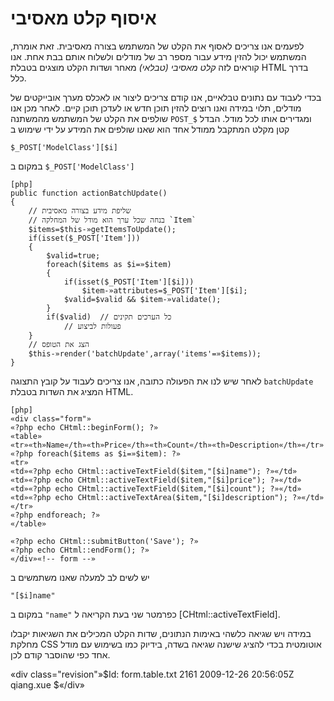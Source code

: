 ﻿איסוף קלט מאסיבי
========================

לפעמים אנו צריכים לאסוף את הקלט של המשתמש בצורה מאסיבית. זאת אומרת, המשתמש יכול להזין מידע עבור מספר רב של מודלים ולשלוח אותם בבת אחת. אנו קוראים לזה *קלט מאסיבי (טבלאי)* מאחר ושדות הקלט מוצגים בטבלת HTML בדרך כלל.

בכדי לעבוד עם נתונים טבלאיים, אנו קודם צריכים ליצור או לאכלס מערך אובייקטים של מודלים, תלוי במידה ואנו רוצים להזין תוכן חדש או לעדכן תוכן קיים. לאחר מכן אנו שולפים את הקלט של המשתמש מהמשתנה `POST_$` ומגדירים אותו לכל מודל. הבדל קטן מקלט המתקבל ממודל אחד הוא שאנו שולפים את המידע על ידי שימוש ב

~~~
$_POST['ModelClass'][$i]
~~~


במקום ב `$_POST['ModelClass']`


~~~
[php] 
public function actionBatchUpdate()
{
    // שליפת מידע בצורה מאסיבית
    // בנחה שכל ערך הוא מודל של המחלקה `Item`
    $items=$this-»getItemsToUpdate();
    if(isset($_POST['Item']))
    {
        $valid=true;
        foreach($items as $i=»$item)
        {
            if(isset($_POST['Item'][$i]))
                $item-»attributes=$_POST['Item'][$i];
            $valid=$valid && $item-»validate();
        }
        if($valid)  // כל הערכים תקינים
            // פעולות לביצוע
    }
    // הצג את הטופס
    $this-»render('batchUpdate',array('items'=»$items));
}
~~~

לאחר שיש לנו את הפעולה כתובה, אנו צריכים לעבוד על קובץ התצוגה `batchUpdate` המציג את השדות בטבלת HTML.


~~~
[php]
«div class="form"»
«?php echo CHtml::beginForm(); ?»
«table»
«tr»«th»Name«/th»«th»Price«/th»«th»Count«/th»«th»Description«/th»«/tr»
«?php foreach($items as $i=»$item): ?»
«tr»
«td»«?php echo CHtml::activeTextField($item,"[$i]name"); ?»«/td»
«td»«?php echo CHtml::activeTextField($item,"[$i]price"); ?»«/td»
«td»«?php echo CHtml::activeTextField($item,"[$i]count"); ?»«/td»
«td»«?php echo CHtml::activeTextArea($item,"[$i]description"); ?»«/td»
«/tr»
«?php endforeach; ?»
«/table»

«?php echo CHtml::submitButton('Save'); ?»
«?php echo CHtml::endForm(); ?»
«/div»«!-- form --»
~~~

יש לשים לב למעלה שאנו משתמשים ב

~~~ 
"[$i]name"
~~~

במקום ב `"name"` כפרמטר שני בעת הקריאה ל [CHtml::activeTextField].

במידה ויש שגיאה כלשהי באימות הנתונים, שדות הקלט המכילים את השגיאות יקבלו מחלקת CSS אוטומטית בכדי להציג שישנה שגיאה בשדה, בידיוק כמו בשימוש עם מודל אחד כפי שהוסבר קודם לכן.

«div class="revision"»$Id: form.table.txt 2161 2009-12-26 20:56:05Z qiang.xue $«/div»